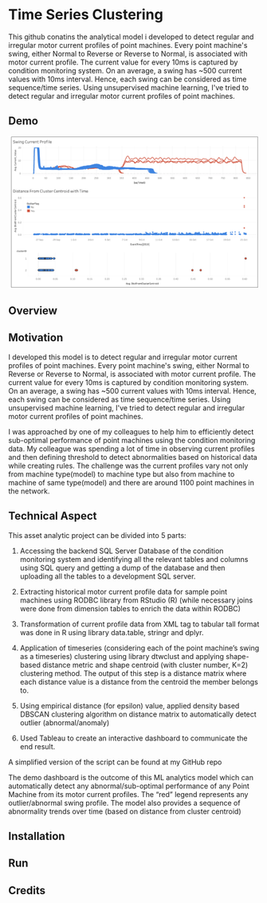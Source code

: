# Time Series Clustering

This github conatins the analytical model i developed to detect regular and irregular motor current profiles of point machines. 
Every point machine's swing, either Normal to Reverse or Reverse to Normal, is associated with motor current profile. The current value for every 10ms is captured by condition monitoring system. On an average, a swing has ~500 current values with 10ms interval. Hence, each swing can be considered as time sequence/time series. Using unsupervised machine learning, I've tried to detect regular and irregular motor current profiles of point machines. 




## Demo

[![](https://github.com/kazitoufiq/TimeSeriesClustering/blob/master/Demo_Outlier%20Detection.png)](https://indian-currency-prediction.herokuapp.com/)

## Overview


## Motivation

I  developed this model is to detect regular and irregular motor current profiles of point machines. Every point machine's swing, either Normal to Reverse or Reverse to Normal, is associated with motor current profile. The current value for every 10ms is captured by condition monitoring system. On an average, a swing has ~500 current values with 10ms interval. Hence, each swing can be considered as time sequence/time series. Using unsupervised machine learning, I've tried to detect regular and irregular motor current profiles of point machines.

I was approached by one of my colleagues to help him to efficiently detect sub-optimal performance of point machines using the condition monitoring data. My colleague was spending a lot of time in observing current profiles and then defining threshold to detect abnormalities based on historical data while creating rules. The challenge was the current profiles vary not only from machine type(model) to machine type but also from machine to machine of same type(model) and there are around 1100 point machines in the network. 



## Technical Aspect

This asset analytic project can be divided into 5 parts:

1.	Accessing the backend SQL Server Database of the condition monitoring system and identifying all the relevant tables and columns using SQL query and getting a dump of the database and then uploading all the tables to a development SQL server. 

2.	Extracting historical motor current profile data for sample point machines using RODBC library from RStudio (R) (while necessary joins were done from dimension tables to enrich the data within RODBC)

3.	Transformation of current profile data from XML tag to tabular tall format was done in R using library data.table, stringr and dplyr. 
4.	Application of timeseries (considering each of the point machine’s swing as a timeseries) clustering using library dtwclust and applying shape-based distance metric and shape centroid (with cluster number, K=2) clustering method. The output of this step is a distance matrix where each distance value is a distance from the centroid the member belongs to.  

5.	Using empirical distance (for epsilon) value, applied density based DBSCAN clustering algorithm on distance matrix to automatically detect outlier (abnormal/anomaly)   

6.	Used Tableau to create an interactive dashboard to communicate the end result. 

A simplified version of the script can be found at my GitHub repo 

The demo dashboard is the outcome of this ML analytics model which can automatically detect any abnormal/sub-optimal performance of any Point Machine from its motor current profiles. The “red” legend represents any outlier/abnormal swing profile. The model also provides a sequence of abnormality trends over time (based on distance from cluster centroid) 



## Installation


## Run


## Credits
